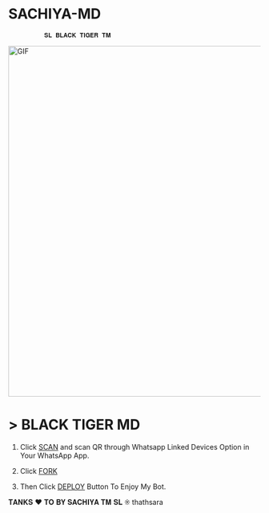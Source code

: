 # SACHIYA-MD

              𝐒𝐋 𝐁𝐋𝐀𝐂𝐊 𝐓𝐈𝐆𝐄𝐑 𝐓𝐌


<img src="https://i.imgur.com/XHhlqtK.jpeg" alt="GIF" width="700"/>

# > BLACK TIGER MD 

1. Click [SCAN](https://replit.com/@Slsachiya99/BLACK-TIGER-1#index.js) and scan QR through Whatsapp Linked Devices Option in Your WhatsApp App.


2. Click [FORK](https://github.com/Slsachiya99/SACHIYA-MD/upload/main/fork)

3. Then Click [DEPLOY](https://heroku.com/deploy) Button To Enjoy My Bot.

𝐓𝐀𝐍𝐊𝐒 ❤️ 𝐓𝐎 𝐁𝐘 𝐒𝐀𝐂𝐇𝐈𝐘𝐀 𝐓𝐌 𝐒𝐋 ❊
thathsara
